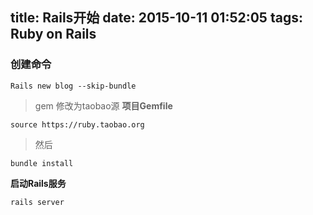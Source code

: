 title: Rails开始
date: 2015-10-11 01:52:05
tags: Ruby on Rails
---

### 创建命令
    Rails new blog --skip-bundle

> gem 修改为taobao源
**项目Gemfile**
    
    source https://ruby.taobao.org
> 然后 

    bundle install

**启动Rails服务**

    rails server
